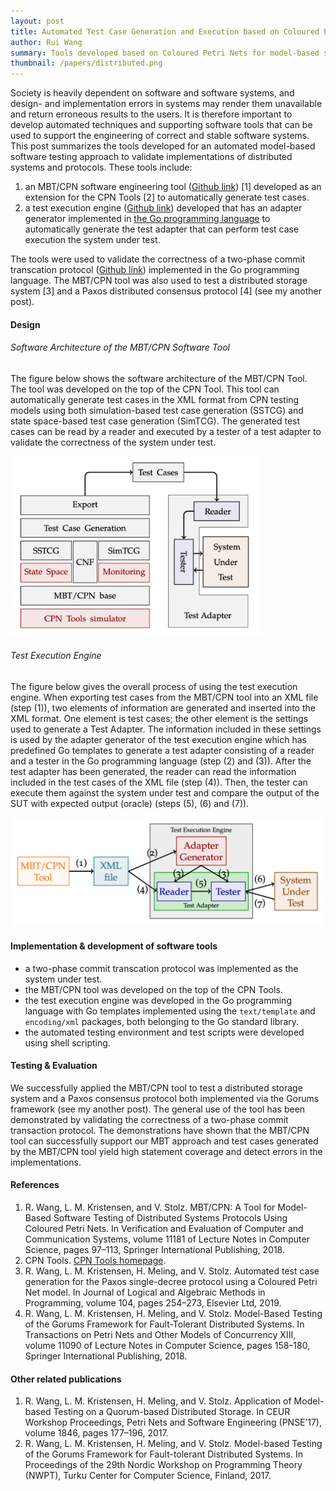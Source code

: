 ```yaml
---
layout: post
title: Automated Test Case Generation and Execution based on Coloured Petri Nets for Distributed Systems Protocols 
author: Rui Wang
summary: Tools developed based on Coloured Petri Nets for model-based software testing of distributed software systems and protocols. Research project during my time as a Ph.D. at the Western Norway University of Applied Sciences.
thumbnail: /papers/distributed.png
---
```


Society is heavily dependent on software and software systems, and design- and implementation errors in systems may render them unavailable and return erroneous results to the users. It is therefore important to develop automated techniques and supporting software tools that can be used to support the engineering of correct and stable software systems. 
This post summarizes the tools developed for an automated model-based software testing approach to validate implementations of distributed systems and protocols.
These tools include:

  1. an MBT/CPN software engineering tool ([Github link](https://github.com/selabhvl/mbtcpn)) [1] developed as an extension for the CPN Tools [2] to automatically generate test cases.
  2. a test execution engine ([Github link](https://github.com/selabhvl/gotestgen)) developed that has an adapter generator implemented in [the Go programming language](https://golang.org) to automatically generate the test adapter that can perform test case execution the system under test.

The tools were used to validate the correctness of a two-phase commit transcation protocol ([Github link](https://github.com/selabhvl/mbtcpn/tree/master/goTPC)) implemented in the Go programming language. 
The MBT/CPN tool was also used to test a distributed storage system [3] and a Paxos distributed consensus protocol [4] (see my another post).

#### Design

###### Software Architecture of the MBT/CPN Software Tool
The figure below shows the software architecture of the MBT/CPN Tool. 
The tool was developed on the top of the CPN Tool. 
This tool can automatically generate test cases in the XML format from CPN testing models using both simulation-based test case generation (SSTCG) and state space-based test case generation (SimTCG). The generated test cases can be read by a reader and executed by a tester of a test adapter to validate the correctness of the system under test.

<img src="/assets/img/posts/papers/MBTCPN.png" alt="MBTCPN" style="width:400px;"/>

###### Test Execution Engine
The figure below gives the overall process of using the test execution engine.
When exporting test cases from the MBT/CPN tool into an XML file (step (1)), two elements of information are generated and inserted into the XML format. One element is test cases; the other element is the settings used to generate a Test Adapter. The information included in these settings is used by the adapter generator of the test execution engine which has predefined Go templates to generate a test adapter consisting of a reader and a tester in the Go programming language (step (2) and (3)). After the test adapter has been generated, the reader can read the information included in the test cases of the XML file (step (4)). Then, the tester can execute them against the system under test and compare the output of the SUT with expected output (oracle) (steps (5), (6) and (7)). 

<img src="/assets/img/posts/papers/automated.png" alt="automated" style="width:600px;"/>

#### Implementation & development of software tools

* a two-phase commit transcation protocol was implemented as the system under test.
* the MBT/CPN tool was developed on the top of the CPN Tools.
* the test execution engine was developed in the Go programming language with Go templates implemented using the ```text/template``` and ```encoding/xml``` packages, both belonging to the Go standard library.
* the automated testing environment and test scripts were developed using shell scripting.

#### Testing & Evaluation
We successfully applied the MBT/CPN tool to test a distributed storage system and a Paxos consensus protocol both implemented via the Gorums framework (see my another post). The general use of the tool has been demonstrated by validating the correctness of a two-phase commit transaction protocol. The demonstrations have shown that the MBT/CPN tool can successfully support our MBT approach and test cases generated by the MBT/CPN tool yield high statement coverage and detect errors in the implementations.


#### References
1. R. Wang, L. M. Kristensen, and V. Stolz. MBT/CPN: A Tool for Model-Based Software Testing of Distributed Systems Protocols Using Coloured Petri Nets. In Verification and Evaluation of Computer and Communication Systems, volume 11181 of Lecture Notes in Computer Science, pages 97–113, Springer International Publishing, 2018.
2. CPN Tools. [CPN Tools homepage](http://www.cpntools.org). 
3. R. Wang, L. M. Kristensen, H. Meling, and V. Stolz. Automated test case generation for the Paxos single-decree protocol using a Coloured Petri Net model. In Journal of Logical and Algebraic Methods in Programming, volume 104, pages 254–273, Elsevier Ltd, 2019.
4. R. Wang, L. M. Kristensen, H. Meling, and V. Stolz. Model-Based Testing of the Gorums Framework for Fault-Tolerant Distributed Systems. In Transactions on Petri Nets and Other Models of Concurrency XIII, volume 11090 of Lecture Notes in Computer Science, pages 158–180, Springer International Publishing, 2018.

#### Other related publications
1. R. Wang, L. M. Kristensen, H. Meling, and V. Stolz. Application of Model-based Testing on a Quorum-based Distributed Storage. In CEUR Workshop Proceedings, Petri Nets and Software Engineering (PNSE’17), volume 1846, pages 177–196, 2017.
2. R. Wang, L. M. Kristensen, H. Meling, and V. Stolz. Model-based Testing of the Gorums Framework for Fault-tolerant Distributed Systems. In Proceedings of the 29th Nordic Workshop on Programming Theory (NWPT), Turku Center for Computer Science, Finland, 2017.
